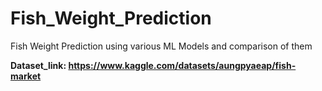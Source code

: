 # Fish_Weight_Prediction
Fish Weight Prediction using various ML Models and comparison of them

**Dataset_link: https://www.kaggle.com/datasets/aungpyaeap/fish-market**
